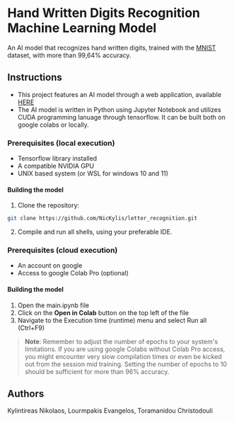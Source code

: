 # Hand Written Digits Recognition Machine Learning Model
An AI model that recognizes hand written digits, trained with the [MNIST](https://www.kaggle.com/datasets/hojjatk/mnist-dataset) dataset, with more than 99,64% accuracy.

## Instructions
- This project features an AI model through a web application, available [HERE](https://letter-recognition-1.onrender.com/)
- The AI model is written in Python using Jupyter Notebook and utilizes CUDA programming lanuage through tensorflow. It can be built both on google colabs or locally.

### Prerequisites (local execution)
- Tensorflow library installed
- A compatible NVIDIA GPU
- UNIX based system (or WSL for windows 10 and 11)

#### Building the model

1. Clone the repository:
```sh
git clone https://github.com/NicKylis/letter_recognition.git
```

2. Compile and run all shells, using your preferable IDE.

### Prerequisites (cloud execution)
- An account on google
- Access to google Colab Pro (optional)

#### Building the model
1. Open the main.ipynb file
2. Click on the __Open in Colab__ button on the top left of the file
3. Navigate to the Execution time (runtime) menu and select Run all (Ctrl+F9)

> **Note**: Remember to adjust the number of epochs to your system's limitations. If you are using google Colabs without Colab Pro access, you might encounter very slow compilation times or even be kicked out from the session mid training. Setting the number of epochs to 10 should be sufficient for more than 96% accuracy.

## Authors
Kylintireas Nikolaos, Lourmpakis Evangelos, Toramanidou Christodouli
